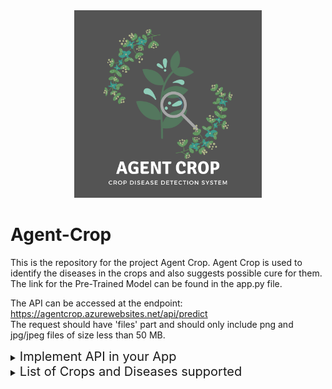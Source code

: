 <div align="center">
  <img width=300 height=300 src="static/Agent-Crop-1000x1000.png" alt="Agent Crop Logo">
</div>

# Agent-Crop
This is the repository for the project Agent Crop. Agent Crop is used to identify the diseases in the crops and also suggests possible cure for them.  
The link for the Pre-Trained Model can be found in the app.py file.

The API can be accessed at the endpoint: https://agentcrop.azurewebsites.net/api/predict  
The request should have 'files' part and should only include png and jpg/jpeg files of size less than 50 MB.  

<details>
<summary><span style="font-size:20px;">Implement API in your App</span></summary>

```html
<!DOCTYPE html>
<html>
    <body>
        <form action="https://agentcrop.azurewebsites.net/api/predict" method = "POST" enctype = "multipart/form-data" id="api-form">
            <input type="file" name="files" multiple required />
            <input type="submit" value="submit" />
        </form>
        <div id="show-data"></div>
        <script>
            // Function to work with your data.
            function workWithData(data) {

                // Here you can simply show data using iterating through it or you can do whatever you want with it.
                document.getElementById('show-data').innerHTML = "";
                for (let imageName in data) {
                    document.getElementById('show-data').innerHTML += "<h3>" + imageName + ": </h3>";
                    for (let detail in data[imageName]) {
                        document.getElementById('show-data').innerHTML += "<p><strong>" + detail.replace(detail[0], detail[0].toUpperCase()) + ": </strong>" + data[imageName][detail] + "</p>";
                    }
                }
            }

            // Function to handle submit event.
            function handleFormSubmit(event) {
                
                // Prevent default behaviour of submit event.
                event.preventDefault();

                // Get the form element and url.
                const form = event.currentTarget;
                const url = form.action;
                
                // Define formData object to store the images and later send it to API.
                const formData = new FormData();

                // Find file input element.
                const photos = document.querySelector('input[type="file"][multiple]');
                
                // Iterate through file imput element and save images to the formData object.
                for (let i = 0; i < photos.files.length; i++) {
                    formData.append('files', photos.files[i]);
                }

                // Below we use fetch to send formData to the API.
                fetch(url, {
                    method: 'POST',
                    body: formData,
                    origin: "*"
                })
                .then(
                    // After that we get response and work with it.
                    function(response) {

                        // If response's ok property is false, then shows error and return.
                        if (!response.ok) {
                            console.log('Looks like there was a problem. Status Code: ' + response.status);
                            return;
                        }

                        // Now we parse reponse to the json and then get the data object.
                        response.json().then(function(data) {

                            // We will pass data object to external function to work with it.
                            workWithData(data);
                        });
                    }
                )
                .catch(function(err) {
                    
                    // If any error occurs the it will show it.
                    console.log('Fetch Error :-S', err);
                });
            }

            // Get the form element using it's id.
            const apiForm = document.getElementById("api-form");

            // Add event listner on submit event.
            apiForm.addEventListener("submit", handleFormSubmit);
        </script>
    </body>
</html>
```

The API returns the json response in the following format:

```json
{
    "image_1": {
        "description": "description_1",
        "prediction": "prediction_1",
        "source": "sorce_link_1",
        "symptoms": "symptoms_1"
    },
    "image_2": {
        "description": "description_2",
        "prediction": "prediction_2",
        "source": "sorce_link_2",
        "symptoms": "symptoms_2"
    }
}
```

</details>

<details>
<summary><span style="font-size:20px;">List of Crops and Diseases supported</span></summary>

- Apple
  - Apple Scab
  - Black Rot
  - Cedar Rust
  - Healthy
- Blueberry
  - Healthy
- Cherry
  - Powdery Mildew
  - Healthy
- Corn (Maize)
  - Grey Leaf Spot
  - Common Rust of Maize
  - Northern Leaf Blight
  - Healthy
- Grape
  - Black Rot
  - Black Measles (Esca)
  - Leaf Blight (Isariopsis Leaf Spot)
  - healthy
- Orange
  - Huanglongbing (Citrus Greening)
- Peach
  - Bacterial spot
  - healthy
- Bell Pepper
  - Bacterial Spot
  - Healthy
- Potato
  - Early Blight
  - Late Blight
  - Healthy
- Raspberry
  - Healthy
- Rice
  - Brown Spot
  - Hispa
  - Leaf Blast
  - Healthy
- Soybean
  - Healthy
- Squash
  - Powdery Mildew
- Strawberry
  - Leaf Scorch
  - Healthy
- Tomato
  - Bacterial Spot
  - Early Blight
  - Late Blight
  - Leaf Mold
  - Septoria Leaf Spot
  - Spider Mites (Two-spotted Spider Mite)
  - Target Spot
  - Yellow Leaf Curl Virus
  - Mosaic Virus
  - Healthy

</details>